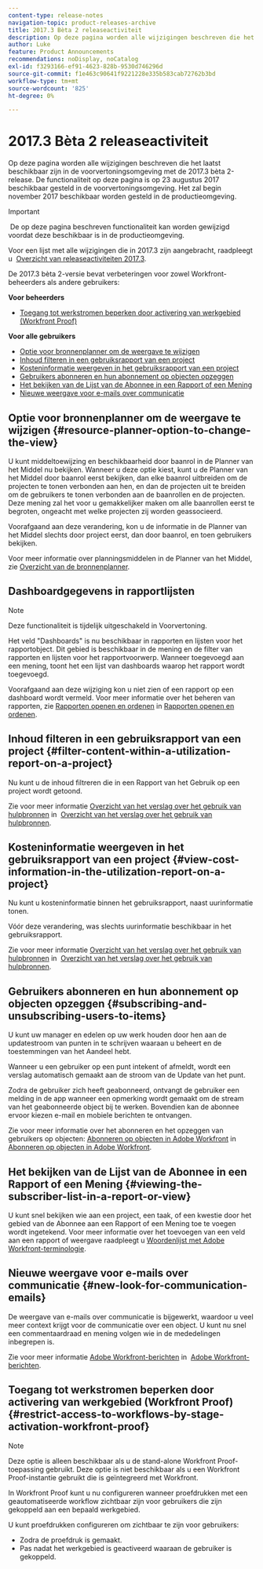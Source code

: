 ```yaml
---
content-type: release-notes
navigation-topic: product-releases-archive
title: 2017.3 Bèta 2 releaseactiviteit
description: Op deze pagina worden alle wijzigingen beschreven die het laatst beschikbaar zijn in de voorvertoningsomgeving met de 2017.3 bèta 2-release. De functionaliteit op deze pagina is op 23 augustus 2017 beschikbaar gesteld in de voorvertoningsomgeving. Het zal begin november 2017 beschikbaar worden gesteld in de productieomgeving.
author: Luke
feature: Product Announcements
recommendations: noDisplay, noCatalog
exl-id: f3293166-ef91-4623-828b-9530d746296d
source-git-commit: f1e463c90641f9221228e335b583cab72762b3bd
workflow-type: tm+mt
source-wordcount: '825'
ht-degree: 0%

---
```


# 2017.3 Bèta 2 releaseactiviteit

Op deze pagina worden alle wijzigingen beschreven die het laatst beschikbaar zijn in de voorvertoningsomgeving met de 2017.3 bèta 2-release. De functionaliteit op deze pagina is op 23 augustus 2017 beschikbaar gesteld in de voorvertoningsomgeving. Het zal begin november 2017 beschikbaar worden gesteld in de productieomgeving.

>[!IMPORTANT]
>
> De op deze pagina beschreven functionaliteit kan worden gewijzigd voordat deze beschikbaar is in de productieomgeving.

Voor een lijst met alle wijzigingen die in 2017.3 zijn aangebracht, raadpleegt u  [Overzicht van releaseactiviteiten 2017.3](../../../../product-announcements/product-releases/quarterly-release-archive/2017.3-release-activity/2017-3-release-activity-overview.md).

De 2017.3 bèta 2-versie bevat verbeteringen voor zowel Workfront-beheerders als andere gebruikers:

**Voor beheerders**

* [Toegang tot werkstromen beperken door activering van werkgebied (Workfront Proof)](#restrict-access-to-workflows-by-stage-activation-workfront-proof)

**Voor alle gebruikers**

* [Optie voor bronnenplanner om de weergave te wijzigen](#resource-planner-option-to-change-the-view)
* [Inhoud filteren in een gebruiksrapport van een project](#filter-content-within-a-utilization-report-on-a-project)
* [Kosteninformatie weergeven in het gebruiksrapport van een project](#view-cost-information-in-the-utilization-report-on-a-project)
* [Gebruikers abonneren en hun abonnement op objecten opzeggen](#subscribing-and-unsubscribing-users-to-items)
* [Het bekijken van de Lijst van de Abonnee in een Rapport of een Mening](#viewing-the-subscriber-list-in-a-report-or-view)
* [Nieuwe weergave voor e-mails over communicatie](#new-look-for-communication-emails)

## Optie voor bronnenplanner om de weergave te wijzigen {#resource-planner-option-to-change-the-view}

U kunt middeltoewijzing en beschikbaarheid door baanrol in de Planner van het Middel nu bekijken. Wanneer u deze optie kiest, kunt u de Planner van het Middel door baanrol eerst bekijken, dan elke baanrol uitbreiden om de projecten te tonen verbonden aan hen, en dan de projecten uit te breiden om de gebruikers te tonen verbonden aan de baanrollen en de projecten. Deze mening zal het voor u gemakkelijker maken om alle baanrollen eerst te begroten, ongeacht met welke projecten zij worden geassocieerd.

Voorafgaand aan deze verandering, kon u de informatie in de Planner van het Middel slechts door project eerst, dan door baanrol, en toen gebruikers bekijken.

Voor meer informatie over planningsmiddelen in de Planner van het Middel, zie [Overzicht van de bronnenplanner](../../../../resource-mgmt/resource-planning/get-started-resource-planner.md).

## Dashboardgegevens in rapportlijsten

>[!NOTE]
>
>Deze functionaliteit is tijdelijk uitgeschakeld in Voorvertoning.

Het veld &quot;Dashboards&quot; is nu beschikbaar in rapporten en lijsten voor het rapportobject. Dit gebied is beschikbaar in de mening en de filter van rapporten en lijsten voor het rapportvoorwerp. Wanneer toegevoegd aan een mening, toont het een lijst van dashboards waarop het rapport wordt toegevoegd.

Voorafgaand aan deze wijziging kon u niet zien of een rapport op een dashboard wordt vermeld. Voor meer informatie over het beheren van rapporten, zie [Rapporten openen en ordenen](../../../../reports-and-dashboards/reports/report-usage/access-organize-reports.md) in [Rapporten openen en ordenen](../../../../reports-and-dashboards/reports/report-usage/access-organize-reports.md).

## Inhoud filteren in een gebruiksrapport van een project {#filter-content-within-a-utilization-report-on-a-project}

Nu kunt u de inhoud filtreren die in een Rapport van het Gebruik op een project wordt getoond.

Zie voor meer informatie [Overzicht van het verslag over het gebruik van hulpbronnen](../../../../reports-and-dashboards/reports/using-built-in-reports/resource-utilization-report.md) in  [Overzicht van het verslag over het gebruik van hulpbronnen](../../../../reports-and-dashboards/reports/using-built-in-reports/resource-utilization-report.md).

## Kosteninformatie weergeven in het gebruiksrapport van een project {#view-cost-information-in-the-utilization-report-on-a-project}

Nu kunt u kosteninformatie binnen het gebruiksrapport, naast uurinformatie tonen.

Vóór deze verandering, was slechts uurinformatie beschikbaar in het gebruiksrapport.

Zie voor meer informatie [Overzicht van het verslag over het gebruik van hulpbronnen](../../../../reports-and-dashboards/reports/using-built-in-reports/resource-utilization-report.md) in  [Overzicht van het verslag over het gebruik van hulpbronnen](../../../../reports-and-dashboards/reports/using-built-in-reports/resource-utilization-report.md).

## Gebruikers abonneren en hun abonnement op objecten opzeggen {#subscribing-and-unsubscribing-users-to-items}

U kunt uw manager en edelen op uw werk houden door hen aan de updatestroom van punten in te schrijven waaraan u beheert en de toestemmingen van het Aandeel hebt.

Wanneer u een gebruiker op een punt intekent of afmeldt, wordt een verslag automatisch gemaakt aan de stroom van de Update van het punt.

Zodra de gebruiker zich heeft geabonneerd, ontvangt de gebruiker een melding in de app wanneer een opmerking wordt gemaakt om de stream van het geabonneerde object bij te werken. Bovendien kan de abonnee ervoor kiezen e-mail en mobiele berichten te ontvangen.

Zie voor meer informatie over het abonneren en het opzeggen van gebruikers op objecten: [Abonneren op objecten in Adobe Workfront](../../../../workfront-basics/using-notifications/subscribe-to-items-in-workfront.md) in   [Abonneren op objecten in Adobe Workfront](../../../../workfront-basics/using-notifications/subscribe-to-items-in-workfront.md).

## Het bekijken van de Lijst van de Abonnee in een Rapport of een Mening {#viewing-the-subscriber-list-in-a-report-or-view}

U kunt snel bekijken wie aan een project, een taak, of een kwestie door het gebied van de Abonnee aan een Rapport of een Mening toe te voegen wordt ingetekend. Voor meer informatie over het toevoegen van een veld aan een rapport of weergave raadpleegt u [Woordenlijst met Adobe Workfront-terminologie](../../../../workfront-basics/navigate-workfront/workfront-navigation/workfront-terminology-glossary.md).

## Nieuwe weergave voor e-mails over communicatie {#new-look-for-communication-emails}

De weergave van e-mails over communicatie is bijgewerkt, waardoor u veel meer context krijgt voor de communicatie over een object. U kunt nu snel een commentaardraad en mening volgen wie in de mededelingen inbegrepen is.

Zie voor meer informatie [Adobe Workfront-berichten](../../../../workfront-basics/using-notifications/wf-notifications.md) in  [Adobe Workfront-berichten](../../../../workfront-basics/using-notifications/wf-notifications.md).

## Toegang tot werkstromen beperken door activering van werkgebied (Workfront Proof) {#restrict-access-to-workflows-by-stage-activation-workfront-proof}

>[!NOTE]
>
>Deze optie is alleen beschikbaar als u de stand-alone Workfront Proof-toepassing gebruikt. Deze optie is niet beschikbaar als u een Workfront Proof-instantie gebruikt die is geïntegreerd met Workfront.

In Workfront Proof kunt u nu configureren wanneer proefdrukken met een geautomatiseerde workflow zichtbaar zijn voor gebruikers die zijn gekoppeld aan een bepaald werkgebied.

U kunt proefdrukken configureren om zichtbaar te zijn voor gebruikers:

* Zodra de proefdruk is gemaakt.
* Pas nadat het werkgebied is geactiveerd waaraan de gebruiker is gekoppeld. 
